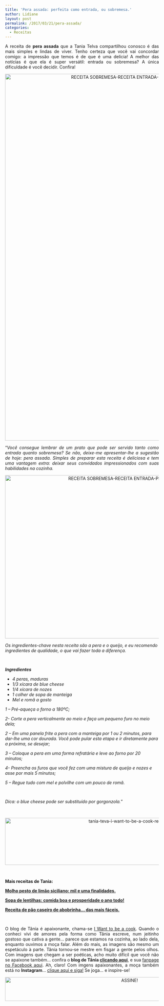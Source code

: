 ```yaml
---
title: 'Pera assada: perfeita como entrada, ou sobremesa.'
author: Lidiane
layout: post
permalink: /2017/03/21/pera-assada/
categories:
  - Receitas
---
```

<p align="justify">
  A receita de <strong>pera assada</strong> que a Tania Telva compartilhou conosco é das mais simples e lindas de viver. Tenho certeza que você vai concordar comigo: a impressão que temos é de que é uma delícia! A melhor das notícias é que ela é super versátil: entrada ou sobremesa? A única dificuldade é você decidir. Confira!
</p>

<p align="center">
  <img class="alignnone size-full wp-image-13638" src="https://www.trololodemulher.com.br/2017/03/RECEITA-SOBREMESA-RECEITA-ENTRADA-PERA-ASSADA.jpg" alt="RECEITA SOBREMESA-RECEITA ENTRADA-PERA ASSADA" width="800" height="1200" />
</p>

<p align="justify">
  “<em>Você consegue lembrar de um prato que pode ser servido tanto como entrada quanto sobremesa? Se não, deixe-me apresentar-lhe a sugestão de hoje: pera assada. Simples de preparar esta receita é deliciosa e tem uma vantagem extra: deixar seus convidados impressionados com suas habilidades na cozinha.</em>
</p>

<p align="center">
  <img class="alignnone size-full wp-image-13639" src="https://www.trololodemulher.com.br/2017/03/RECEITA-SOBREMESA-RECEITA-ENTRADA-PERA-ASSADA2.jpg" alt="RECEITA SOBREMESA-RECEITA ENTRADA-PERA ASSADA[2]" width="800" height="534" />
</p>

_Os ingredientes-chave nesta receita são a pera e o queijo, e eu recomendo ingredientes de qualidade, o que vai fazer toda a diferença._

&nbsp;

_**Ingredientes**_

  * _4 peras, maduras_ 
  * _1/3 xícara de blue cheese_ 
  * _1/4 xícara de nozes_ 
  * _1 colher de sopa de manteiga_ 
  * _Mel e romã a gosto_

_1 – Pré-aqueça o forno a 180ºC;_

_2- Corte a pera verticalmente ao meio e faça um pequeno furo no meio dela;_

_2 – Em uma panela frite a pera com a manteiga por 1 ou 2 minutos, para dar-lhe uma cor dourada. Você pode pular esta etapa e ir diretamente para a próxima, se desejar;_

_3 – Coloque a pera em uma forma refratária e leve ao forno por 20 minutos;_

_4- Preencha os furos que você fez com uma mistura de queijo e nozes e asse por mais 5 minutos;_

_5 – Regue tudo com mel e polvilhe com um pouco de romã._

&nbsp;

_Dica: o blue cheese pode ser substituído por gorgonzola._”

&nbsp;

<p align="center">
  <img class="alignnone size-full wp-image-13037" src="https://www.trololodemulher.com.br/2016/10/TANIA-TEVA-I-WANT-TO-BE-A-COOK-RECEITAS.jpg" alt="tania-teva-i-want-to-be-a-cook-receitas" width="800" height="154" />
</p>

&nbsp;

**Mais receitas de Tania:**

**<a href="http://www.trololodemulher.com.br/2017/03/16/molho-pesto/" target="_blank" rel="noopener noreferrer">Molho pesto de limão siciliano: mil e uma finalidades.</a>**

**<a href="http://www.trololodemulher.com.br/2017/02/21/sopa-de-lentilhas/" target="_blank" rel="noopener noreferrer">Sopa de lentilhas: comida boa e prosperidade o ano todo!</a>**

**<a href="http://www.trololodemulher.com.br/2017/02/14/pao-caseiro/" target="_blank" rel="noopener noreferrer">Receita de pão caseiro de abobrinha… das mais fáceis.</a>**

&nbsp;

<p align="justify">
  O blog de Tânia é apaixonante, chama-se <a href="https://iwanttobeacook.wordpress.com/" target="_blank" rel="noopener noreferrer">I Want to be a cook</a>. Quando o conheci vivi de amores pela forma como Tânia escreve, num jeitinho gostoso que cativa a gente… parece que estamos na cozinha, ao lado dela, enquanto ouvimos a moça falar. Além do mais, as imagens são mesmo um espetáculo à parte. Tânia tornou-se mestre em fisgar a gente pelos olhos. Com imagens que chegam a ser poéticas, acho muito difícil que você não se apaixone também… confira o<strong> blog de Tânia <a href="https://iwanttobeacook.wordpress.com/" target="_blank" rel="noopener noreferrer">clicando aqui</a></strong>, e sua <a href="https://www.facebook.com/Iwanttobeacook-818578268272846/" target="_blank" rel="noopener noreferrer">fanpage no Facebook aqui</a>. Ah, claro! Com imgens apaixonantes, a moça também está no <strong>Instagram</strong>… <a href="https://www.instagram.com/iwanttobeacook/" target="_blank" rel="noopener noreferrer">clique aqui e siga!</a> Se joga… e inspire-se!
</p>

<p align="center">
  <a href="http://feedburner.google.com/fb/a/mailverify?uri=blogbichafemea&loc=pt_BR" target="_blank" rel="noopener noreferrer"><img class="alignnone size-full wp-image-10439" src="https://www.trololodemulher.com.br/2014/09/ASSINE.png" alt="ASSINE!" width="800" height="78" /></a>
</p>

<p align="justify">